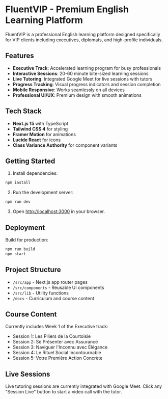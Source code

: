 # FluentVIP - Premium English Learning Platform

FluentVIP is a professional English learning platform designed specifically for VIP clients including executives, diplomats, and high-profile individuals.

## Features

- **Executive Track**: Accelerated learning program for busy professionals
- **Interactive Sessions**: 20-60 minute bite-sized learning sessions
- **Live Tutoring**: Integrated Google Meet for live sessions with tutors
- **Progress Tracking**: Visual progress indicators and session completion
- **Mobile Responsive**: Works seamlessly on all devices
- **Professional UI/UX**: Premium design with smooth animations

## Tech Stack

- **Next.js 15** with TypeScript
- **Tailwind CSS 4** for styling
- **Framer Motion** for animations
- **Lucide React** for icons
- **Class Variance Authority** for component variants

## Getting Started

1. Install dependencies:
```bash
npm install
```

2. Run the development server:
```bash
npm run dev
```

3. Open [http://localhost:3000](http://localhost:3000) in your browser.

## Deployment

Build for production:
```bash
npm run build
npm start
```

## Project Structure

- `/src/app` - Next.js app router pages
- `/src/components` - Reusable UI components
- `/src/lib` - Utility functions
- `/docs` - Curriculum and course content

## Course Content

Currently includes Week 1 of the Executive track:
- Session 1: Les Piliers de la Courtoisie
- Session 2: Se Présenter avec Assurance  
- Session 3: Naviguer l'Inconnu avec Élégance
- Session 4: Le Rituel Social Incontournable
- Session 5: Votre Première Action Concrète

## Live Sessions

Live tutoring sessions are currently integrated with Google Meet. Click any "Session Live" button to start a video call with the tutor.